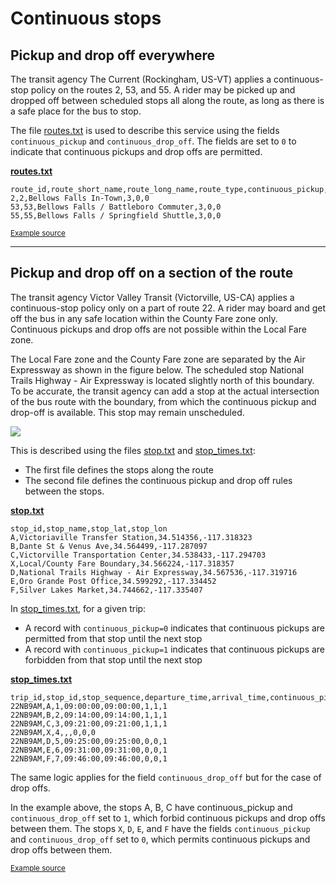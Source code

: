 # Continuous stops

## Pickup and drop off everywhere

The transit agency The Current (Rockingham, US-VT) applies a continuous-stop policy on the routes 2, 53, and 55. A rider may be picked up and dropped off between scheduled stops all along the route, as long as there is a safe place for the bus to stop. 

The file [routes.txt](../../reference/#routestxt) is used to describe this service using the fields `continuous_pickup` and `continuous_drop_off`. The fields are set to `0` to indicate that continuous pickups and drop offs are permitted. 

[**routes.txt**](../../reference/#routestxt)

```
route_id,route_short_name,route_long_name,route_type,continuous_pickup,continuous_drop_off
2,2,Bellows Falls In-Town,3,0,0
53,53,Bellows Falls / Battleboro Commuter,3,0,0
55,55,Bellows Falls / Springfield Shuttle,3,0,0
```

<sup>[Example source](https://crtransit.org/bus-schedules/)</sup>

<hr>
 
## Pickup and drop off on a section of the route

The transit agency Victor Valley Transit (Victorville, US-CA) applies a continuous-stop policy only on a part of route 22. A rider may board and get off the bus in any safe location within the County Fare zone only. Continuous pickups and drop offs are not possible within the Local Fare zone.
 
The Local Fare zone and the County Fare zone are separated by the Air Expressway as shown in the figure below. The scheduled stop National Trails Highway - Air Expressway is located slightly north of this boundary. To be accurate, the transit agency can add a stop at the actual intersection of the bus route with the boundary, from which the continuous pickup and drop-off is available. This stop may remain unscheduled. 

![](../../assets/victor-valley-transit.svg)

This is described using the files [stop.txt](../../reference/#stopstxt) and [stop_times.txt](../../reference/#stop_timestxt):

- The first file defines the stops along the route
- The second file defines the continuous pickup and drop off rules between the stops.

[**stop.txt**](../../reference/#stopstxt)

```
stop_id,stop_name,stop_lat,stop_lon
A,Victoriaville Transfer Station,34.514356,-117.318323
B,Dante St & Venus Ave,34.564499,-117.287097
C,Victorville Transportation Center,34.538433,-117.294703
X,Local/County Fare Boundary,34.566224,-117.318357
D,National Trails Highway - Air Expressway,34.567536,-117.319716
E,Oro Grande Post Office,34.599292,-117.334452
F,Silver Lakes Market,34.744662,-117.335407
```
 
In [stop_times.txt](../../reference/#stop_timestxt), for a given trip:

- A record with `continuous_pickup=0` indicates that continuous pickups are permitted from that stop until the next stop
- A record with `continuous_pickup=1` indicates that continuous pickups are forbidden from that stop until the next stop

[**stop_times.txt**](../../reference/#stop_timestxt)

```
trip_id,stop_id,stop_sequence,departure_time,arrival_time,continuous_pickup,continuous_drop_off,timepoint
22NB9AM,A,1,09:00:00,09:00:00,1,1,1
22NB9AM,B,2,09:14:00,09:14:00,1,1,1
22NB9AM,C,3,09:21:00,09:21:00,1,1,1
22NB9AM,X,4,,,0,0,0
22NB9AM,D,5,09:25:00,09:25:00,0,0,1
22NB9AM,E,6,09:31:00,09:31:00,0,0,1
22NB9AM,F,7,09:46:00,09:46:00,0,0,1
```

The same logic applies for the field `continuous_drop_off` but for the case of drop offs. 

In the example above, the stops A, B, C have continuous_pickup and `continuous_drop_off` set to `1`, which forbid continuous pickups and drop offs between them. The stops `X`, `D`, `E`, and `F` have the fields `continuous_pickup` and `continuous_drop_off` set to `0`, which permits continuous pickups and drop offs between them.

<sup>[Example source](https://vvta.org/routes/route-22/)</sup>